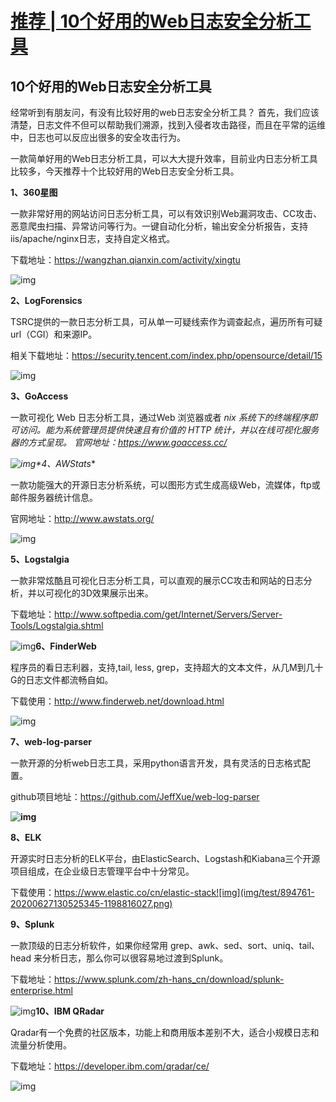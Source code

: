 # [推荐 | 10个好用的Web日志安全分析工具](https://www.cnblogs.com/xiaozi/p/13198071.html)

## 10个好用的Web日志安全分析工具

经常听到有朋友问，有没有比较好用的web日志安全分析工具？
首先，我们应该清楚，日志文件不但可以帮助我们溯源，找到入侵者攻击路径，而且在平常的运维中，日志也可以反应出很多的安全攻击行为。

一款简单好用的Web日志分析工具，可以大大提升效率，目前业内日志分析工具比较多，今天推荐十个比较好用的Web日志安全分析工具。

**1、360星图**

一款非常好用的网站访问日志分析工具，可以有效识别Web漏洞攻击、CC攻击、恶意爬虫扫描、异常访问等行为。一键自动化分析，输出安全分析报告，支持iis/apache/nginx日志，支持自定义格式。

下载地址：https://wangzhan.qianxin.com/activity/xingtu

![img](img/test/894761-20200627130115996-1721576646.png)

**2、LogForensics**

TSRC提供的一款日志分析工具，可从单一可疑线索作为调查起点，遍历所有可疑url（CGI）和来源IP。

相关下载地址：https://security.tencent.com/index.php/opensource/detail/15

![img](img/test/894761-20200627130137399-1031651091.png)

**3、GoAccess**

一款可视化 Web 日志分析工具，通过Web 浏览器或者 *nix 系统下的终端程序即可访问。能为系统管理员提供快速且有价值的 HTTP 统计，并以在线可视化服务器的方式呈现。
官网地址：https://www.goaccess.cc/*

*![img](img/test/894761-20200627130156142-1459298797.png)\*4、AWStats**

一款功能强大的开源日志分析系统，可以图形方式生成高级Web，流媒体，ftp或邮件服务器统计信息。

官网地址：http://www.awstats.org/

![img](img/test/894761-20200627130216389-902896081.png)

**5、Logstalgia**

一款非常炫酷且可视化日志分析工具，可以直观的展示CC攻击和网站的日志分析，并以可视化的3D效果展示出来。

下载地址：http://www.softpedia.com/get/Internet/Servers/Server-Tools/Logstalgia.shtml

![img](img/test/894761-20200627130240168-1929202562.png)**6、FinderWeb**

程序员的看日志利器，支持,tail, less, grep，支持超大的文本文件，从几M到几十G的日志文件都流畅自如。

下载使用：http://www.finderweb.net/download.html

![img](img/test/894761-20200627130300598-433336769.png)

**7、web-log-parser**

一款开源的分析web日志工具，采用python语言开发，具有灵活的日志格式配置。

github项目地址：https://github.com/JeffXue/web-log-parser

**![img](img/test/894761-20200627130456262-765348855.png)**

**8、ELK**

开源实时日志分析的ELK平台，由ElasticSearch、Logstash和Kiabana三个开源项目组成，在企业级日志管理平台中十分常见。

下载使用：https://www.elastic.co/cn/elastic-stack![img](img/test/894761-20200627130525345-1198816027.png)

**9、Splunk**

一款顶级的日志分析软件，如果你经常用 grep、awk、sed、sort、uniq、tail、head 来分析日志，那么你可以很容易地过渡到Splunk。

下载地址：https://www.splunk.com/zh-hans_cn/download/splunk-enterprise.html

![img](img/test/894761-20200627130543713-1446201568.png)**10、IBM QRadar**

Qradar有一个免费的社区版本，功能上和商用版本差别不大，适合小规模日志和流量分析使用。

下载地址：https://developer.ibm.com/qradar/ce/

![img](img/test/894761-20200627130604154-479869551.png)